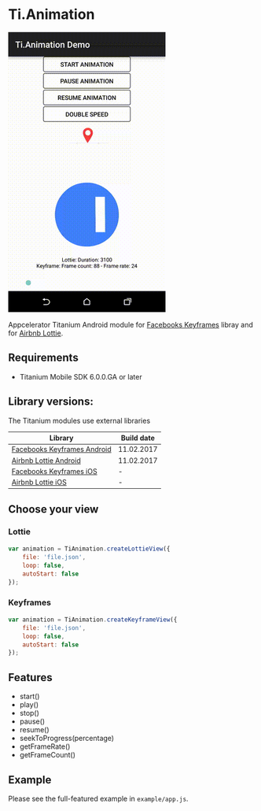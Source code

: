 # Ti.Animation

![gif](animation.gif)

Appcelerator Titanium Android module for [Facebooks Keyframes](https://github.com/facebookincubator/Keyframes) libray and for [Airbnb Lottie](https://github.com/airbnb/lottie-android). 

## Requirements
- Titanium Mobile SDK 6.0.0.GA or later

## Library versions:
The Titanium modules use external libraries

|Library|Build date|
|---|---|
| [Facebooks Keyframes Android](https://github.com/facebookincubator/Keyframes) | 11.02.2017 |
| [Airbnb Lottie Android](https://github.com/airbnb/lottie-android) | 11.02.2017 |
| [Facebooks Keyframes iOS](https://github.com/facebookincubator/Keyframes) | -  |
| [Airbnb Lottie iOS](https://github.com/airbnb/lottie-ios) |  - |


## Choose your view
### Lottie
```js
var animation = TiAnimation.createLottieView({
    file: 'file.json',
    loop: false,
    autoStart: false
});
```
### Keyframes
```js
var animation = TiAnimation.createKeyframeView({
    file: 'file.json',
    loop: false,
    autoStart: false
});
```

## Features
- start()
- play()
- stop()
- pause()
- resume()
- seekToProgress(percentage)
- getFrameRate()
- getFrameCount()

## Example
Please see the full-featured example in `example/app.js`.
